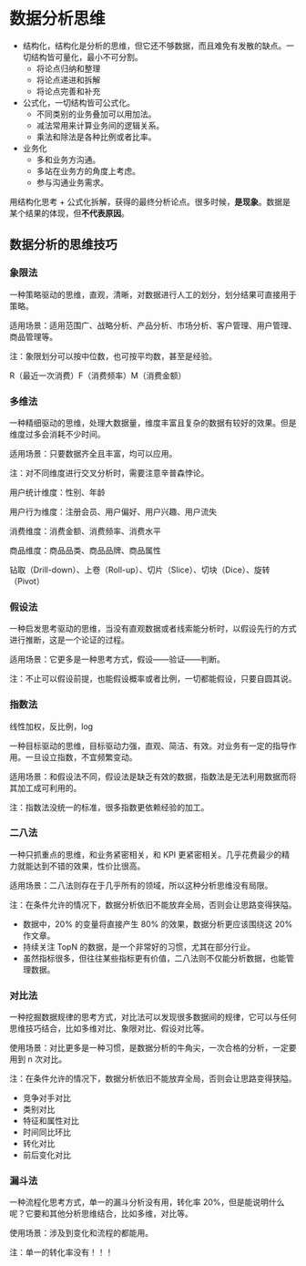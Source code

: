 # 数据分析思维

- 结构化，结构化是分析的思维，但它还不够数据，而且难免有发散的缺点。一切结构皆可量化，最小不可分割。
  - 将论点归纳和整理
  - 将论点递进和拆解
  - 将论点完善和补充
- 公式化，一切结构皆可公式化。
  - 不同类别的业务叠加可以用加法。
  - 减法常用来计算业务间的逻辑关系。
  - 乘法和除法是各种比例或者比率。
- 业务化
  - 多和业务方沟通。
  - 多站在业务方的角度上考虑。
  - 参与沟通业务需求。

用结构化思考 + 公式化拆解，获得的最终分析论点。很多时候，**是现象**。数据是某个结果的体现，但**不代表原因**。

## **数据分析的思维技巧**

### **象限法**

一种策略驱动的思维，直观，清晰，对数据进行人工的划分，划分结果可直接用于策略。

适用场景：适用范围广、战略分析、产品分析、市场分析、客户管理、用户管理、商品管理等。

注：象限划分可以按中位数，也可按平均数，甚至是经验。

R（最近一次消费）F（消费频率）M（消费金额）

### **多维法**

一种精细驱动的思维，处理大数据量，维度丰富且复杂的数据有较好的效果。但是维度过多会消耗不少时间。

适用场景：只要数据齐全且丰富，均可以应用。

注：对不同维度进行交叉分析时，需要注意辛普森悖论。

用户统计维度：性别、年龄

用户行为维度：注册会员、用户偏好、用户兴趣、用户流失

消费维度：消费金额、消费频率、消费水平

商品维度：商品品类、商品品牌、商品属性

钻取（Drill-down）、上卷（Roll-up）、切片（Slice）、切块（Dice）、旋转（Pivot）

### **假设法**

一种启发思考驱动的思维，当没有直观数据或者线索能分析时，以假设先行的方式进行推断，这是一个论证的过程。

适用场景：它更多是一种思考方式，假设——验证——判断。

注：不止可以假设前提，也能假设概率或者比例，一切都能假设，只要自圆其说。

### **指数法**

线性加权，反比例，log

一种目标驱动的思维，目标驱动力强，直观、简洁、有效。对业务有一定的指导作用。一旦设立指数，不宜频繁变动。

适用场景：和假设法不同，假设法是缺乏有效的数据，指数法是无法利用数据而将其加工成可利用的。

注：指数法没统一的标准，很多指数更依赖经验的加工。

### **二八法**

一种只抓重点的思维，和业务紧密相关，和 KPI 更紧密相关。几乎花费最少的精力就能达到不错的效果，性价比很高。

适用场景：二八法则存在于几乎所有的领域，所以这种分析思维没有局限。

注：在条件允许的情况下，数据分析依旧不能放弃全局，否则会让思路变得狭隘。

- 数据中，20% 的变量将直接产生 80% 的效果，数据分析更应该围绕这 20% 作文章。
- 持续关注 TopN 的数据，是一个非常好的习惯，尤其在部分行业。
- 虽然指标很多，但往往某些指标更有价值，二八法则不仅能分析数据，也能管理数据。

### **对比法**

一种挖掘数据规律的思考方式，对比法可以发现很多数据间的规律，它可以与任何思维技巧结合，比如多维对比、象限对比、假设对比等。

使用场景：对比更多是一种习惯，是数据分析的牛角尖，一次合格的分析，一定要用到 n 次对比。

注：在条件允许的情况下，数据分析依旧不能放弃全局，否则会让思路变得狭隘。

- 竞争对手对比
- 类别对比
- 特征和属性对比
- 时间同比环比
- 转化对比
- 前后变化对比

### **漏斗法**

一种流程化思考方式，单一的漏斗分析没有用，转化率 20%，但是能说明什么呢？它要和其他分析思维结合，比如多维，对比等。

使用场景：涉及到变化和流程的都能用。

注：单一的转化率没有！！！